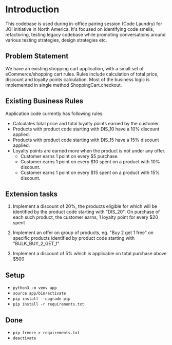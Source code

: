 # Introduction

This codebase is used during in-office pairing session (Code Laundry) for JOI initiative in North America.
It's focused on identifying code smells, refactoring, testing legacy codebase while promoting
conversations around various testing strategies, design strategies etc.

## Problem Statement

We have an existing shopping cart application, with a small set of eCommerce/shopping cart rules. Rules include calculation of total price, discount and loyalty points calculation. Most of the business logic is implemented in single method ShoppingCart.checkout.

## Existing Business Rules

Application code currently has following rules:

* Calculates total price and total loyalty points earned by the customer.
* Products with product code starting with DIS_10 have a 10% discount applied.
* Products with product code starting with DIS_15 have a 15% discount applied.
* Loyalty points are earned more when the product is not under any offer.
  * Customer earns 1 point on every $5 purchase.
  * Customer earns 1 point on every $10 spent on a product with 10% discount.
  * Customer earns 1 point on every $15 spent on a product with 15% discount.

## Extension tasks

1. Implement a discount of 20%, the products eligible for which will be identified by the product code starting with "DIS_20". On purchase of each such product, the customer earns, 1 loyalty point for every $20 spent

1. Implement an offer on group of products, eg. "Buy 2 get 1 free" on specific products identified by product code starting with "BULK_BUY_2_GET_1"

1. Implement a discount of 5% which is applicable on total purchase above $500

## Setup

* `python3 -m venv app`
* `source app/bin/activate`
* `pip install --upgrade pip`
* `pip install -r requirements.txt`

## Done

* `pip freeze > requirements.txt`
* `deactivate`
